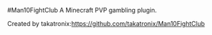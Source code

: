#Man10FightClub
A Minecraft PVP gambling plugin.  

Created by takatronix:https://github.com/takatronix/Man10FightClub